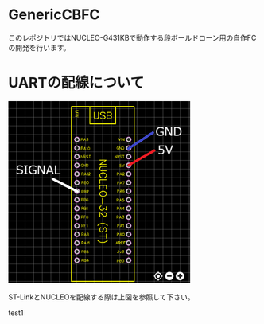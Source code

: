 # GenericCBFC
このレポジトリではNUCLEO-G431KBで動作する段ボールドローン用の自作FCの開発を行います。
# UARTの配線について
![ST-Linkの配線画像](USART-配線.png)

ST-LinkとNUCLEOを配線する際は上図を参照して下さい。

test1